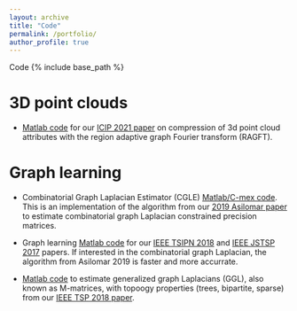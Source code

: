 ```yaml
---
layout: archive
title: "Code"
permalink: /portfolio/
author_profile: true
---
```


Code
{% include base_path %}

3D point clouds
===============
* [Matlab code](https://github.com/STAC-USC/RA-GFT) for our   [ICIP 2021 paper](https://arxiv.org/abs/2003.01866) on compression of 3d point cloud attributes with the region adaptive graph Fourier transform (RAGFT).

Graph learning
==============
* Combinatorial Graph Laplacian Estimator (CGLE) [Matlab/C-mex code](https://github.com/STAC-USC/graph_learning_CombLap). This is an  implementation of  the algorithm from our [2019 Asilomar paper](https://arxiv.org/abs/2004.08451) to estimate combinatorial graph Laplacian constrained precision matrices. 

* Graph learning [Matlab code](https://github.com/STAC-USC/Graph_Learning) for our [IEEE TSIPN 2018](https://arxiv.org/abs/1803.02553) and [IEEE JSTSP 2017](https://arxiv.org/abs/1803.02553) papers. If interested in the combinatorial graph Laplacian, the    algorithm  from Asilomar 2019 is faster and more accurrate.

* [Matlab code](https://github.com/STAC-USC/graph_learning_properties) to estimate generalized graph Laplacians (GGL), also known as M-matrices, with topoogy properties (trees, bipartite, sparse) from our [IEEE TSP 2018 paper](https://arxiv.org/abs/1705.10934).

